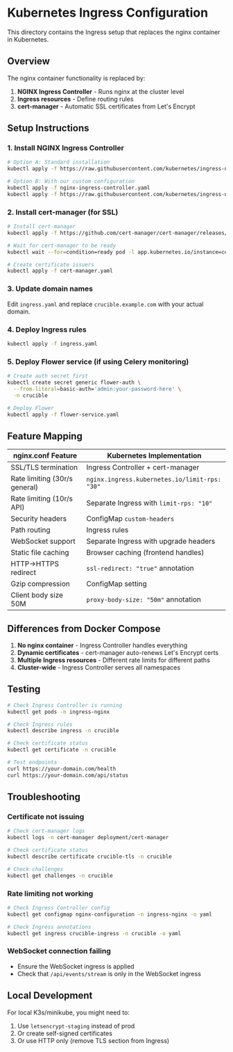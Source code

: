 # Kubernetes Ingress Configuration

This directory contains the Ingress setup that replaces the nginx container in Kubernetes.

## Overview

The nginx container functionality is replaced by:
1. **NGINX Ingress Controller** - Runs nginx at the cluster level
2. **Ingress resources** - Define routing rules
3. **cert-manager** - Automatic SSL certificates from Let's Encrypt

## Setup Instructions

### 1. Install NGINX Ingress Controller

```bash
# Option A: Standard installation
kubectl apply -f https://raw.githubusercontent.com/kubernetes/ingress-nginx/controller-v1.8.1/deploy/static/provider/cloud/deploy.yaml

# Option B: With our custom configuration
kubectl apply -f nginx-ingress-controller.yaml
kubectl apply -f https://raw.githubusercontent.com/kubernetes/ingress-nginx/controller-v1.8.1/deploy/static/provider/cloud/deploy.yaml
```

### 2. Install cert-manager (for SSL)

```bash
# Install cert-manager
kubectl apply -f https://github.com/cert-manager/cert-manager/releases/download/v1.12.0/cert-manager.yaml

# Wait for cert-manager to be ready
kubectl wait --for=condition=ready pod -l app.kubernetes.io/instance=cert-manager -n cert-manager --timeout=60s

# Create certificate issuers
kubectl apply -f cert-manager.yaml
```

### 3. Update domain names

Edit `ingress.yaml` and replace `crucible.example.com` with your actual domain.

### 4. Deploy Ingress rules

```bash
kubectl apply -f ingress.yaml
```

### 5. Deploy Flower service (if using Celery monitoring)

```bash
# Create auth secret first
kubectl create secret generic flower-auth \
  --from-literal=basic-auth='admin:your-password-here' \
  -n crucible

# Deploy Flower
kubectl apply -f flower-service.yaml
```

## Feature Mapping

| nginx.conf Feature | Kubernetes Implementation |
|-------------------|--------------------------|
| SSL/TLS termination | Ingress Controller + cert-manager |
| Rate limiting (30r/s general) | `nginx.ingress.kubernetes.io/limit-rps: "30"` |
| Rate limiting (10r/s API) | Separate Ingress with `limit-rps: "10"` |
| Security headers | ConfigMap `custom-headers` |
| Path routing | Ingress rules |
| WebSocket support | Separate Ingress with upgrade headers |
| Static file caching | Browser caching (frontend handles) |
| HTTP→HTTPS redirect | `ssl-redirect: "true"` annotation |
| Gzip compression | ConfigMap setting |
| Client body size 50M | `proxy-body-size: "50m"` annotation |

## Differences from Docker Compose

1. **No nginx container** - Ingress Controller handles everything
2. **Dynamic certificates** - cert-manager auto-renews Let's Encrypt certs
3. **Multiple Ingress resources** - Different rate limits for different paths
4. **Cluster-wide** - Ingress Controller serves all namespaces

## Testing

```bash
# Check Ingress Controller is running
kubectl get pods -n ingress-nginx

# Check Ingress rules
kubectl describe ingress -n crucible

# Check certificate status
kubectl get certificate -n crucible

# Test endpoints
curl https://your-domain.com/health
curl https://your-domain.com/api/status
```

## Troubleshooting

### Certificate not issuing
```bash
# Check cert-manager logs
kubectl logs -n cert-manager deployment/cert-manager

# Check certificate status
kubectl describe certificate crucible-tls -n crucible

# Check challenges
kubectl get challenges -n crucible
```

### Rate limiting not working
```bash
# Check Ingress Controller config
kubectl get configmap nginx-configuration -n ingress-nginx -o yaml

# Check Ingress annotations
kubectl get ingress crucible-ingress -n crucible -o yaml
```

### WebSocket connection failing
- Ensure the WebSocket ingress is applied
- Check that `/api/events/stream` is only in the WebSocket ingress

## Local Development

For local K3s/minikube, you might need to:
1. Use `letsencrypt-staging` instead of prod
2. Or create self-signed certificates
3. Or use HTTP only (remove TLS section from Ingress)